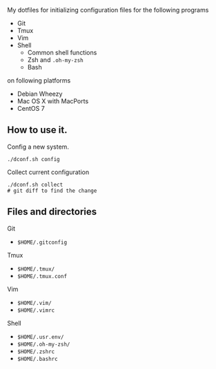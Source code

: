 My dotfiles for initializing configuration files for the following programs

- Git
- Tmux
- Vim
- Shell
	- Common shell functions
	- Zsh and `.oh-my-zsh`
	- Bash

on following platforms

- Debian Wheezy
- Mac OS X with MacPorts
- CentOS 7

## How to use it.

Config a new system.

	./dconf.sh config

Collect current configuration

	./dconf.sh collect
	# git diff to find the change

## Files and directories

Git

- `$HOME/.gitconfig`

Tmux

- `$HOME/.tmux/`
- `$HOME/.tmux.conf`

Vim

- `$HOME/.vim/`
- `$HOME/.vimrc`

Shell

- `$HOME/.usr.env/`
- `$HOME/.oh-my-zsh/`
- `$HOME/.zshrc`
- `$HOME/.bashrc`


